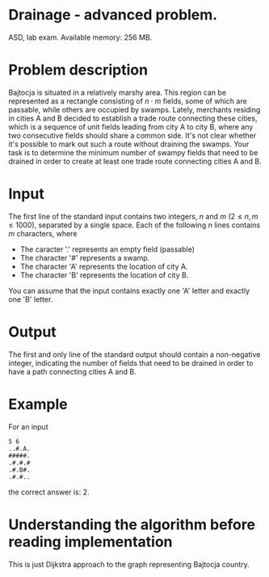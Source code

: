 # Drainage - advanced problem.

ASD, lab exam. Available memory: 256 MB.

# Problem description

Bajtocja is situated in a relatively marshy area. This region can be represented as a rectangle consisting of $n \cdot m$ fields,
some of which are passable, while others are occupied by swamps. Lately, merchants residing in cities A and B
decided to establish a trade route connecting these cities, which is a sequence of unit fields leading from city A to city B,
where any two consecutive fields should share a common side. It's not clear whether it's possible to mark out such a route
without draining the swamps. Your task is to determine the minimum number of swampy fields that need to be drained
in order to create at least one trade route connecting cities A and B.

# Input

The first line of the standard input contains two integers, $n$ and $m$ ($2 \leq n,m \leq 1000$), separated by a single space. Each of the 
following $n$ lines contains $m$ characters, where 

- The caracter '.' represents an empty field (passable)
- The character '#' represents a swamp.
- The character 'A' represents the location of city A.
- The character 'B' represents the location of city B.

You can assume that the input contains exactly one 'A' letter and exactly one 'B' letter.

# Output

The first and only line of the standard output should contain a non-negative integer, indicating the number of fields that need to be drained 
in order to have a path connecting cities A and B.

# Example

For an input

```
5 6
..#.A.
#####.
.#.#.#
.#.B#.
.#.#..
```

the correct answer is: $2$.

# Understanding the algorithm before reading implementation

This is just Dijkstra approach to the graph representing Bajtocja country.
